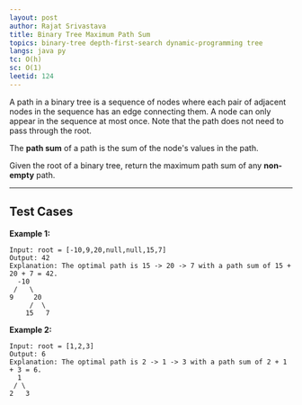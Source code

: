 ```yaml
---
layout: post
author: Rajat Srivastava
title: Binary Tree Maximum Path Sum
topics: binary-tree depth-first-search dynamic-programming tree
langs: java py
tc: O(h)
sc: O(1)
leetid: 124
---
```


A path in a binary tree is a sequence of nodes where each pair of adjacent nodes in the sequence has an edge connecting them. A node can only appear in the sequence at most once. Note that the path does not need to pass through the root.

The **path sum** of a path is the sum of the node's values in the path.

Given the root of a binary tree, return the maximum path sum of any **non-empty** path.

---

## Test Cases

**Example 1:** 
```
Input: root = [-10,9,20,null,null,15,7]
Output: 42
Explanation: The optimal path is 15 -> 20 -> 7 with a path sum of 15 + 20 + 7 = 42.
  -10
 /   \
9     20
     /  \
    15   7
```

**Example 2:** 
```
Input: root = [1,2,3]
Output: 6
Explanation: The optimal path is 2 -> 1 -> 3 with a path sum of 2 + 1 + 3 = 6.
  1
 / \ 
2   3
```